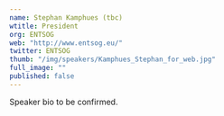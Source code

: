 ```yaml
---
name: Stephan Kamphues (tbc)
wtitle: President
org: ENTSOG
web: "http://www.entsog.eu/"
twitter: ENTSOG
thumb: "/img/speakers/Kamphues_Stephan_for_web.jpg"
full_image: ""
published: false
---
```



Speaker bio to be confirmed.
